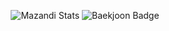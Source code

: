 <p align="center">
  <img src="http://mazandi.herokuapp.com/api?handle=jk62362&theme=warm" alt="Mazandi Stats"/>
  <img src="http://mazassumnida.wtf/api/v2/generate_badge?boj=jk62362" alt="Baekjoon Badge"/>
</p>
